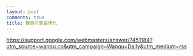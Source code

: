 ```yaml
---
layout: post
comments: true
title: 搜尋引擎最佳化
---
```




https://support.google.com/webmasters/answer/7451184?utm_source=wanqu.co&utm_campaign=Wanqu+Daily&utm_medium=rss

